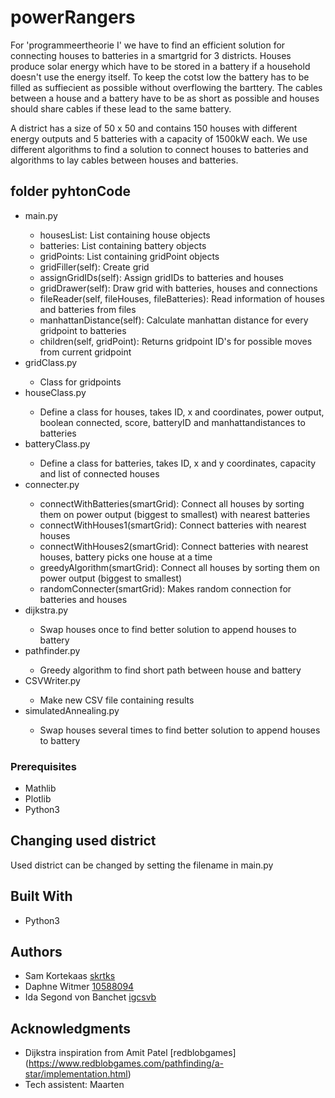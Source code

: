 # powerRangers

For 'programmeertheorie I' we have to find an efficient solution for connecting houses to batteries in a smartgrid for 3 districts. Houses produce solar energy which have to be stored in a battery if a household doesn't use the energy itself. To keep the cotst low the battery has to be filled as suffiecient as possible without overflowing the barttery. The cables between a house and a battery have to be as short as possible and houses should share cables if these lead to the same battery. 

A district has a size of 50 x 50 and contains 150 houses with different energy outputs and 5 batteries with a capacity of 1500kW each. We use different algorithms to find a solution to connect houses to batteries and algorithms to lay cables between houses and batteries.

## folder pyhtonCode

<ul>
    <li>main.py</li>
         <ul>
            <li>housesList: List containing house objects</li>
            <li>batteries: List containing battery objects</li>
            <li>gridPoints: List containing gridPoint objects</li>
            <li>gridFiller(self): Create grid</li>
            <li>assignGridIDs(self): Assign gridIDs to batteries and houses</li>
            <li>gridDrawer(self): Draw grid with batteries, houses and connections</li>
            <li>fileReader(self, fileHouses, fileBatteries): Read information of houses and batteries from files</li>
            <li>  manhattanDistance(self): Calculate manhattan distance for every gridpoint to batteries</li>
            <li> children(self, gridPoint): Returns gridpoint ID's for possible moves from current gridpoint</li>
        </ul>
    <li>gridClass.py</li>
        <ul>
            <li>Class for gridpoints</li>
        </ul>
    <li>houseClass.py</li>
        <ul>
            <li>Define a class for houses, takes ID, x and coordinates, power output, boolean connected, score, batteryID and manhattandistances to batteries</li>
        </ul>
    <li>batteryClass.py</li>
        <ul>
            <li>Define a class for batteries, takes ID, x and y coordinates, capacity and list of connected houses</li>
        </ul>
    <li>connecter.py</li>
        <ul>
            <li>connectWithBatteries(smartGrid): Connect all houses by sorting them on power output (biggest to smallest) with nearest batteries </li>
            <li>connectWithHouses1(smartGrid): Connect batteries with nearest houses</li>
            <li>connectWithHouses2(smartGrid): Connect batteries with nearest houses, battery picks one house at a time</li>
            <li>greedyAlgorithm(smartGrid): Connect all houses by sorting them on power output (biggest to smallest)</li>
            <li>randomConnecter(smartGrid): Makes random connection for batteries and houses</li>
        </ul>
    <li>dijkstra.py</li>
        <ul>
            <li>Swap houses once to find better solution to append houses to battery</li>
        </ul>
    <li>pathfinder.py</li>
        <ul>
            <li>Greedy algorithm to find short path between house and battery</li>
        </ul>
    <li>CSVWriter.py</li>
        <ul>
            <li>Make new CSV file containing results</li>
        </ul>
    <li>simulatedAnnealing.py</li>
        <ul>
            <li>Swap houses several times to find better solution to append houses to battery</li>
        </ul>
    </li>
</ul>

### Prerequisites

- Mathlib 
- Plotlib
- Python3

## Changing used district

Used district can be changed by setting the filename in main.py

## Built With

* Python3

## Authors

* Sam Kortekaas            [skrtks](https://github.com/skrtks)
* Daphne Witmer            [10588094](https://github.com/10588094)
* Ida Segond von Banchet   [igcsvb](https://github.com/igcsvb)

## Acknowledgments

* Dijkstra inspiration from Amit Patel [redblobgames] (https://www.redblobgames.com/pathfinding/a-star/implementation.html)
* Tech assistent: Maarten
